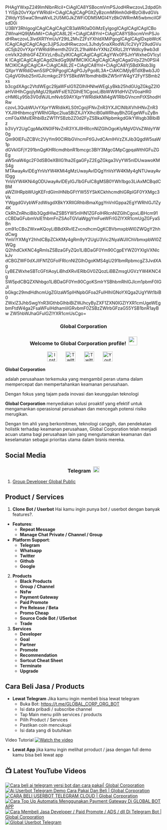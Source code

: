 PHAgYWxpZ249ImNlbnRlciI+CiAgICA8YSBocmVmPSJodHRwczovL2dpdGh1
Yi5jb20vYXprYWRldiI+CiAgICAgICAgPGltZyBzcmM9Imh0dHBzOi8vdGVs
ZWdyYS5waC9maWxlL2U5MGJkZWFiODM5MGI4YzBkOWRmMi5wbmciIGFsdD0i
U3BlY3RhIgogICAgICAgICAgICB3aWR0aD0iMzEyIgogICAgICAgICAgICBo
ZWlnaHQ9IjMxMiI+CiAgICA8L2E+CiAgICA8YnI+CiAgICA8YSBocmVmPSJo
dHRwczovL3lvdXR1YmUuY29tL2MvZ2FsYXhldXMiPgogICAgICAgIDxpbWcK
ICAgICAgICAgICAgc3JjPSJodHRwczovL3Jhdy5naXRodWJ1c2VyY29udGVu
dC5jb20vYXprYWRldi9hemthZGV2L21haW4vYXNzZXRzL2ltYWdlcy9wb3dl
cmVkX2dhbGF4ZXVzLnBuZyIKICAgICAgICAgICAgYWx0PSJnYWxheGV1cyIK
ICAgICAgICAgICAgd2lkdGg9IjM1MCIKICAgICAgICAgICAgaGVpZ2h0PSI4
MCIKICAgICAgICA+CiAgICA8L2E+CiAgICA8YnI+CiAgICA8Yj5BdXRob3Ig
QXprYWRldiDwn5SlPC9iPgogICAgPGJyPgo8L3A+CiAKCiMjIyBTdXBwb3J0
Cj4gVG9sb25nIGJlcmkgc2F5YSBkdWt1bmdhbiBkZW5nYW4gY2FyYSBmb2xs
b3cgdXAgc2VtdWEgc29jaWFsIG1lZGlhIHNheWEgLyBkb25hdGUgZGkgZ2l0
aHViIHlhCgojIyMgU29jaWFsIE1lZGlhIE1lCgoxLiBbWW91dHViZV0oaHR0
cHM6Ly95b3V0dWJlLmNvbS9AYXprYWRldikKMi4gW1RlbGVncmFtXShodHRw
czovL3QubWUvYXprYWRldikKLS0tCgojIFNvZnR3YXJlClNlbXVhIHNvZnR3
YXJlIHlhbmcgYWRhIGRpc2luaSBiZXJiYXlhciB0aWRhayBhZGEgeWFuZyBn
cmF0aXMsIERhbiBzZW11YSBzb2Z0d2FyZSBkaXNpbmkgdGlkYWsgb3BlbiBz
b3VyY2UgCgpMaXN0IFNvZnR3YXJlIHRlcnNlZGlhOgoKIyMgVGVsZWdyYW0g
Qm90IEFuZCBVc2VyYm90ClRlbGVncmFtIGJvdCAmIHVzZXJib3QgdW5saW1p
dGVkIGFjY291bnQgKHRlcmdhbnR1bmcgc3BlY3MgcGMpCgpqaWthIGFuZGEg
aW5naW4gc2F0dSB0eXBlIG1ha2EgaGFyZ2EgZGkga3VyYW5nIDUwawoKMS4g
MTAwayAvIDEgYnVsYW4KMi4gMzUwayAvIDQgYnVsYW4KMy4gNTUwayAvIDgg
YnVsYW4KNi4gODUwayAvIDEyIGJ1bGFuIC8gMSB0YWh1bgo3LiAxMCBqdCBM
aWZlIHRpbWUgKEFrdGlmIHNlbGFtYW55YSkKCkhhcmdhIGRpIGF0YXMgc3Vk
YWggdGVybWFzdWsgdXBkYXRlIGRhbiBmaXggYnVnIGppa2EgYWRhIGJ1Zy4K
CkRhZnRhciBib3QgdHlwZSB5YW5nIHN1ZGFoIHRlcnNlZGlhCgoxLiBHcm91
cCBDaGFubmVsIE1hbmFnZSAoTGViaWggYmFueWFrIGZlYXR1cmUgZGFyaSBn
cm91cCBoZWxwKQoyLiBBdXRvIEZvcndhcmQgKCBVbmxpbWl0ZWQgY2hhdCwg
YmViYXMgY2hhdCBpZCkKMy4gRm9yY2UgU3Vic2NyaWJlIChVbmxpbWl0ZWQg
Q2hhdCkKNC4gRmlsZSBzaGFyZQo1LiBDaGF0Ym90CgpEYWZ0YXIgVXNlckJv
dCBGZWF0dXJlIFN1ZGFoIFRlcnNlZGlhOgoKMS4gU291bmRpbmcgZ3JvdXAg
LyBEZWxheSBTcGFtIAoyLiBhdXRvIERlbGV0ZQozLiBBZmsgUGVzYW4KNC4g
SW5pdCBQZXNhbgo1LiBDaGF0Ym90CgoKSmlrYSBhbmRhIGJlcm1pbmF0IGJl
bGkgc29mdHdhcmUgZGlzaW5pIHNpbGFoa2FuIHlhIGNoYXQga2UgYWt1biB0
ZWxlZ3JhbSwgYnR3IGthbGlhbiBiZWJhcyByZXF1ZXN0IGZlYXR1cmUgeWEg
bmFtdW4ga2FsaWFuIHdhamliIGRvbmF0ZSBzZWlrbGFzaG55YSB1bnR1ayBw
ZW5hbWJhaGFuIGZlYXR1cmUsCgo=

<!-- START GLOBAL CORPORATION -->
<h3 align="center">Global Corporation</h3>

<h3 align="center">
  Welcome to Global Corporation profile!
  <img src="https://media.giphy.com/media/hvRJCLFzcasrR4ia7z/giphy.gif" width="28">
</h3>

<!-- Social icons section -->
<p align="center">
  <a href="https://www.instagram.com/global__corporation/"><img width="32px" alt="Instagram" title="Telegram" src="https://upload.wikimedia.org/wikipedia/commons/a/a5/Instagram_icon.png"/></a>
  &#8287;&#8287;&#8287;&#8287;&#8287;
  <a href="https://t.me/GLOBAL_CORPORATION_ORG"><img width="32px" alt="Twitter" title="Telegram" src="https://upload.wikimedia.org/wikipedia/commons/8/82/Telegram_logo.svg"/></a>
  &#8287;&#8287;&#8287;&#8287;&#8287;
  <a href="https://twitter.com/global_corp_org"><img width="32px" alt="Twitter" title="Twitter" src="https://upload.wikimedia.org/wikipedia/commons/6/6f/Logo_of_Twitter.svg"/></a>
  &#8287;&#8287;&#8287;&#8287;&#8287;
  <a href="https://www.youtube.com/@global_Corporation"><img width="32px" alt="Youtube" title="Youtube" src="https://upload.wikimedia.org/wikipedia/commons/e/ef/Youtube_logo.png"/></a>
  &#8287;&#8287;&#8287;&#8287;&#8287;
</p>


**Global Corporation**

adalah perusahaan terkemuka yang mengambil peran utama dalam mempercepat dan mempertahankan keamanan perusahaan. 

Dengan fokus yang tajam pada inovasi dan keunggulan teknologi

**Global Corporation** menyediakan solusi proaktif yang efektif untuk mengamankan operasional perusahaan dan mencegah potensi risiko merugikan. 

Dengan tim ahli yang berkomitmen, teknologi canggih, dan pendekatan holistik terhadap keamanan perusahaan, Global Corporation telah menjadi acuan utama bagi perusahaan lain yang mengutamakan keamanan dan keselamatan sebagai prioritas utama dalam bisnis mereka.


## Social Media

<h3 align="center">
  Telegram
  <img src="https://upload.wikimedia.org/wikipedia/commons/8/82/Telegram_logo.svg" width="20">
</h3>

1. [Group Developer Global Public](https://t.me/DEVELOPER_GLOBAL_PUBLIC)

## Product / Services

1. **Clone Bot / Userbot**
  Hai kamu ingin punya bot / userbot dengan banyak features?. 
  - **Features**:
    - **Repeat Message**
    - **Manage Chat Private / Channel / Group**
  - **Platform Support**:
    - **Telegram**
    - **Whatsapp**
    - **Twitter**
    - **Github**
    - **Google** 
2. **Products**
    - **Black Products**
    - **Group / Channel**
    - **Nsfw**
    - **Payment Gateway**
    - **Paid Promote**
    - **Pre Release / Beta**
    - **Promo Cheap**
    - **Source Code Bot / USerbot**
    - **Trade**
3. **Services**
    - **Developer**
    - **Goal**
    - **Partner**
    - **Promote**
    - **Recommendation**
    - **Sortcut Cheat Sheet**
    - **Terminate**
    - **Upgrade**

## Cara Beli Jasa / Products 

- **Lewat Telegram**
  Jika kamu ingin membeli bisa lewat telegram
  -  Buka Bot: https://t.me/GLOBAL_CORP_ORG_BOT
  -  Isi data pribadi / subscribe channel
  -  Tap Main menu pilih services / products
  -  Pilih Product / Services
  -  Pastikan coin mencukupi
  -  Isi data yang di butuhkan
  
Video Tutorial
[![Watch the video](https://img.youtube.com/vi/TY0Y21C6asM/maxresdefault.jpg)](https://www.youtube.com/watch?v=TY0Y21C6asM)

- **Lewat App**
  jika kamu ingin melihat prroduct / jasa dengan full demo kamu bisa beli lewat app
 


## 📺 Latest YouTube Videos

  <!-- prettier-ignore-start -->
  <!-- BEGIN YOUTUBE-CARDS -->
[![Cara beli ai telegram versi bot dan cara pakai| Global Corporation](https://ytcards.demolab.com/?id=7LZhoklvS9A&title=Cara+beli+ai+telegram+versi+bot+dan+cara+pakai%7C+Global+Corporation&lang=id&timestamp=1710937415&background_color=%230d1117&title_color=%23ffffff&stats_color=%23dedede&max_title_lines=1&width=250&border_radius=5 "Cara beli ai telegram versi bot dan cara pakai| Global Corporation")](https://www.youtube.com/watch?v=7LZhoklvS9A)
[![Ai Userbot Telegram Demo Cara Pakai Dan Beli | Global Corporation](https://ytcards.demolab.com/?id=4mAZ6EgAhUo&title=Ai+Userbot+Telegram+Demo+Cara+Pakai+Dan+Beli+%7C+Global+Corporation&lang=id&timestamp=1710936251&background_color=%230d1117&title_color=%23ffffff&stats_color=%23dedede&max_title_lines=1&width=250&border_radius=5 "Ai Userbot Telegram Demo Cara Pakai Dan Beli | Global Corporation")](https://www.youtube.com/watch?v=4mAZ6EgAhUo)
[![CARA BELI USERBOT TELEGRAM CLOUD  | Global Corporation](https://ytcards.demolab.com/?id=uiDJwK9r3Cg&title=CARA+BELI+USERBOT+TELEGRAM+CLOUD++%7C+Global+Corporation&lang=id&timestamp=1710900440&background_color=%230d1117&title_color=%23ffffff&stats_color=%23dedede&max_title_lines=1&width=250&border_radius=5 "CARA BELI USERBOT TELEGRAM CLOUD  | Global Corporation")](https://www.youtube.com/watch?v=uiDJwK9r3Cg)
[![Cara Top Up Automatis Menggunakan Payment Gateway Di GLOBAL BOT APP](https://ytcards.demolab.com/?id=ADqzS5ORJsU&title=Cara+Top+Up+Automatis+Menggunakan+Payment+Gateway+Di+GLOBAL+BOT+APP&lang=id&timestamp=1710721879&background_color=%230d1117&title_color=%23ffffff&stats_color=%23dedede&max_title_lines=1&width=250&border_radius=5 "Cara Top Up Automatis Menggunakan Payment Gateway Di GLOBAL BOT APP")](https://www.youtube.com/watch?v=ADqzS5ORJsU)
[![Cara Membeli Jasa Developer / Paid Promote / ADS / dll Di Telegram Bot | Global Corporation](https://ytcards.demolab.com/?id=TY0Y21C6asM&title=Cara+Membeli+Jasa+Developer+%2F+Paid+Promote+%2F+ADS+%2F+dll+Di+Telegram+Bot+%7C+Global+Corporation&lang=id&timestamp=1710717990&background_color=%230d1117&title_color=%23ffffff&stats_color=%23dedede&max_title_lines=1&width=250&border_radius=5 "Cara Membeli Jasa Developer / Paid Promote / ADS / dll Di Telegram Bot | Global Corporation")](https://www.youtube.com/watch?v=TY0Y21C6asM)
[![Global Userbot Telegram](https://ytcards.demolab.com/?id=Kyj1Zl04_68&title=Global+Userbot+Telegram&lang=id&timestamp=1710690464&background_color=%230d1117&title_color=%23ffffff&stats_color=%23dedede&max_title_lines=1&width=250&border_radius=5 "Global Userbot Telegram")](https://www.youtube.com/watch?v=Kyj1Zl04_68)
<!-- END YOUTUBE-CARDS -->
  <!-- prettier-ignore-end -->
<!-- END GLOBAL CORPORATION -->